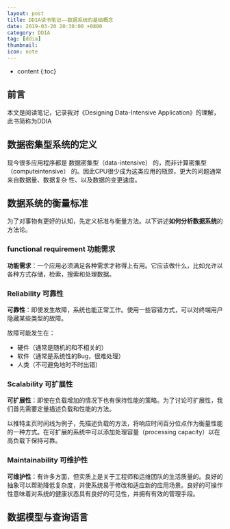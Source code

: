 ```yaml
---
layout: post
title: DDIA读书笔记——数据系统的基础概念
date: 2019-03-20 20:30:00 +0800
category: DDIA
tag: [ddia]
thumbnail: 
icon: note
---
```


* content
{:toc}

## 前言

本文是阅读笔记，记录我对《Designing Data-Intensive Application》的理解，此书简称为DDIA

## 数据密集型系统的定义

现今很多应用程序都是 数据密集型（data-intensive） 的，而非计算密集型（computeintensive） 的。因此CPU很少成为这类应用的瓶颈，更大的问题通常来自数据量、数据复杂
性、以及数据的变更速度。

## 数据系统的衡量标准

为了对事物有更好的认知，先定义标准与衡量方法。以下讲述**如何分析数据系统**的方法论。

### functional requirement 功能需求

**功能需求**：一个应用必须满足各种需求才称得上有用。它应该做什么，比如允许以各种方式存储，检索，搜索和处理数据。

### Reliability 可靠性

**可靠性**：即使发生故障，系统也能正常工作。使用一些容错方式，可以对终端用户隐藏某些类型的故障。

故障可能发生在：

- 硬件（通常是随机的和不相关的）
- 软件（通常是系统性的Bug，很难处理）
- 人类（不可避免地时不时出错）

### Scalability 可扩展性

**可扩展性**：即使在负载增加的情况下也有保持性能的策略。为了讨论可扩展性，我们首先需要定量描述负载和性能的方法。

以推特主页时间线为例子，先描述负载的方法，将响应时间百分位点作为衡量性能的一种方式。在可扩展的系统中可以添加处理容量（processing capacity）以在高负载下保持可靠。


### Maintainability 可维护性

**可维护性**：有许多方面，但实质上是关于工程师和运维团队的生活质量的。良好的抽象可以帮助降低复杂度，并使系统易于修改和适应新的应用场景。良好的可操作性意味着对系统的健康状态具有良好的可见性，并拥有有效的管理手段。


## 数据模型与查询语言

